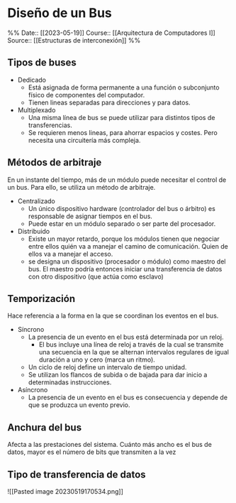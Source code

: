 # Diseño de un Bus

%%
Date:: [[2023-05-19]]
Course:: [[Arquitectura de Computadores I]]
Source:: [[Estructuras de interconexión]]
%%


## Tipos de buses
- Dedicado
	- Está asignada de forma permanente a una función o subconjunto físico de componentes del computador.
	- Tienen lineas separadas para direcciones y para datos.
- Multiplexado
	- Una misma línea de bus se puede utilizar para distintos tipos de transferencias.
	- Se requieren menos lineas, para ahorrar espacios y costes. Pero necesita una circuitería más compleja.

## Métodos de arbitraje
En un instante del tiempo, más de un módulo puede necesitar el control de un bus. Para ello, se utiliza un método de arbitraje.
- Centralizado
	- Un único dispositivo hardware (controlador del bus o árbitro) es responsable de asignar tiempos en el bus.
	- Puede estar en un módulo separado o ser parte del procesador.
- Distribuido
	- Existe un mayor retardo, porque los módulos tienen que negociar entre ellos quién va a manejar el camino de comunicación. Quien de ellos va a manejar el acceso.
	- se designa un dispositivo (procesador o módulo) como maestro del bus. El maestro podría entonces iniciar una transferencia de datos con otro dispositivo (que actúa como esclavo)

## Temporización
Hace referencia a la forma en la que se coordinan los eventos en el bus.
- Síncrono
	- La presencia de un evento en el bus está determinada por un reloj.
		- El bus incluye una línea de reloj a través de la cual se transmite una secuencia en la que se alternan intervalos regulares de igual duración a uno y cero (marca un ritmo).
	- Un ciclo de reloj define un intervalo de tiempo unidad.
	- Se utilizan los flancos de subida o de bajada para dar inicio a determinadas instrucciones.
- Asíncrono
	- La presencia de un evento en el bus es consecuencia y depende de que se produzca un evento previo.

## Anchura del bus
Afecta a las prestaciones del sistema. Cuánto más ancho es el bus de datos, mayor es el número de bits que transmiten a la vez

## Tipo de transferencia de datos
![[Pasted image 20230519170534.png]]


